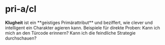 # pri-a/cl

**Klugheit** ist ein \*\*geistiges Primärattribut\*\* und beziffert, wie clever und intelligent ein Charakter agieren kann.
Beispiele für direkte Proben: Kann ich mich an den Türcode erinnern? Kann ich die feindliche Strategie durchschauen?

